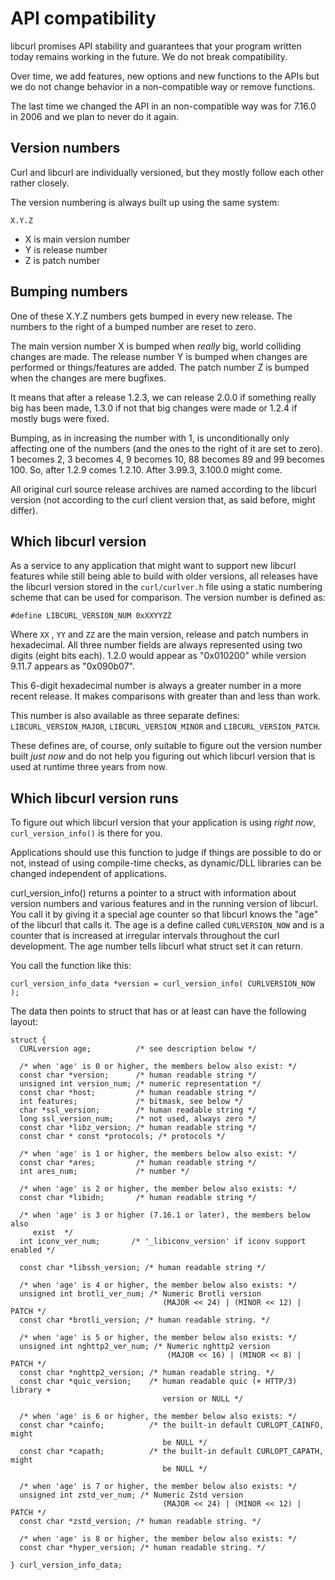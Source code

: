 # API compatibility

libcurl promises API stability and guarantees that your program written today
remains working in the future. We do not break compatibility.

Over time, we add features, new options and new functions to the APIs but we
do not change behavior in a non-compatible way or remove functions.

The last time we changed the API in an non-compatible way was for 7.16.0 in
2006 and we plan to never do it again.

## Version numbers

Curl and libcurl are individually versioned, but they mostly follow each other
rather closely.

The version numbering is always built up using the same system:

    X.Y.Z

 - X is main version number
 - Y is release number
 - Z is patch number

## Bumping numbers

One of these X.Y.Z numbers gets bumped in every new release. The numbers to
the right of a bumped number are reset to zero.

The main version number X is bumped when *really* big, world colliding changes
are made. The release number Y is bumped when changes are performed or
things/features are added. The patch number Z is bumped when the changes are
mere bugfixes.

It means that after a release 1.2.3, we can release 2.0.0 if something really
big has been made, 1.3.0 if not that big changes were made or 1.2.4 if mostly
bugs were fixed.

Bumping, as in increasing the number with 1, is unconditionally only affecting
one of the numbers (and the ones to the right of it are set to zero). 1
becomes 2, 3 becomes 4, 9 becomes 10, 88 becomes 89 and 99 becomes 100. So,
after 1.2.9 comes 1.2.10. After 3.99.3, 3.100.0 might come.

All original curl source release archives are named according to the libcurl
version (not according to the curl client version that, as said before, might
differ).

## Which libcurl version

As a service to any application that might want to support new libcurl
features while still being able to build with older versions, all releases
have the libcurl version stored in the `curl/curlver.h` file using a static
numbering scheme that can be used for comparison. The version number is
defined as:

    #define LIBCURL_VERSION_NUM 0xXXYYZZ

Where `XX` , `YY` and `ZZ` are the main version, release and patch numbers in
hexadecimal. All three number fields are always represented using two digits
(eight bits each). 1.2.0 would appear as "0x010200" while version 9.11.7
appears as "0x090b07".

This 6-digit hexadecimal number is always a greater number in a more recent
release. It makes comparisons with greater than and less than work.

This number is also available as three separate defines:
`LIBCURL_VERSION_MAJOR`, `LIBCURL_VERSION_MINOR` and `LIBCURL_VERSION_PATCH`.

These defines are, of course, only suitable to figure out the version number
built *just now* and do not help you figuring out which libcurl version that
is used at runtime three years from now.

## Which libcurl version runs

To figure out which libcurl version that your application is using *right
now*, `curl_version_info()` is there for you.

Applications should use this function to judge if things are possible to do or
not, instead of using compile-time checks, as dynamic/DLL libraries can be
changed independent of applications.

curl_version_info() returns a pointer to a struct with information about
version numbers and various features and in the running version of
libcurl. You call it by giving it a special age counter so that libcurl knows
the "age" of the libcurl that calls it. The age is a define called
`CURLVERSION_NOW` and is a counter that is increased at irregular intervals
throughout the curl development. The age number tells libcurl what struct set
it can return.

You call the function like this:

    curl_version_info_data *version = curl_version_info( CURLVERSION_NOW );

The data then points to struct that has or at least can have the following
layout:

    struct {
      CURLversion age;          /* see description below */

      /* when 'age' is 0 or higher, the members below also exist: */
      const char *version;      /* human readable string */
      unsigned int version_num; /* numeric representation */
      const char *host;         /* human readable string */
      int features;             /* bitmask, see below */
      char *ssl_version;        /* human readable string */
      long ssl_version_num;     /* not used, always zero */
      const char *libz_version; /* human readable string */
      const char * const *protocols; /* protocols */

      /* when 'age' is 1 or higher, the members below also exist: */
      const char *ares;         /* human readable string */
      int ares_num;             /* number */

      /* when 'age' is 2 or higher, the member below also exists: */
      const char *libidn;       /* human readable string */

      /* when 'age' is 3 or higher (7.16.1 or later), the members below also
         exist  */
      int iconv_ver_num;       /* '_libiconv_version' if iconv support enabled */

      const char *libssh_version; /* human readable string */

      /* when 'age' is 4 or higher, the member below also exists: */
      unsigned int brotli_ver_num; /* Numeric Brotli version
                                      (MAJOR << 24) | (MINOR << 12) | PATCH */
      const char *brotli_version; /* human readable string. */

      /* when 'age' is 5 or higher, the member below also exists: */
      unsigned int nghttp2_ver_num; /* Numeric nghttp2 version
                                       (MAJOR << 16) | (MINOR << 8) | PATCH */
      const char *nghttp2_version; /* human readable string. */
      const char *quic_version;    /* human readable quic (+ HTTP/3) library +
                                      version or NULL */

      /* when 'age' is 6 or higher, the member below also exists: */
      const char *cainfo;          /* the built-in default CURLOPT_CAINFO, might
                                      be NULL */
      const char *capath;          /* the built-in default CURLOPT_CAPATH, might
                                      be NULL */

      /* when 'age' is 7 or higher, the member below also exists: */
      unsigned int zstd_ver_num; /* Numeric Zstd version
                                      (MAJOR << 24) | (MINOR << 12) | PATCH */
      const char *zstd_version; /* human readable string. */

      /* when 'age' is 8 or higher, the member below also exists: */
      const char *hyper_version; /* human readable string. */

    } curl_version_info_data;
